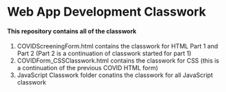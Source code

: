 # Web App Development Classwork
#### This repository contains all of the classwork
1. COVIDScreeningForm.html contains the classwork for HTML Part 1 and Part 2 (Part 2 is a continuation of classwork started for part 1)
2. COVIDForm_CSSClasswork.html contains the classwork for CSS (this is a continuation of the previous COVID HTML form)
3. JavaScript Classwork folder conatins the classwork for all JavaScript classwork
